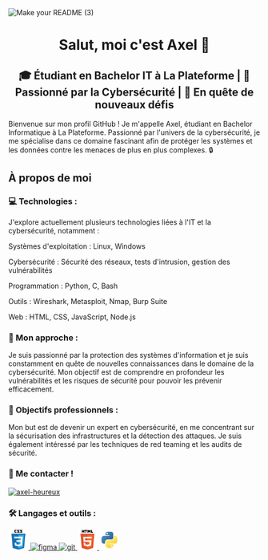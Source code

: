 <img width="1834" alt="Make your README (3)" src="https://github.com/user-attachments/assets/f56638b7-96b5-4e6d-b961-21b5e1124aeb">


<h1 align="center" > Salut, moi c'est Axel 👋</h1>
<h2 align="center">🎓 Étudiant en Bachelor IT à La Plateforme | 🔐 Passionné par la Cybersécurité | 🚀 En quête de nouveaux défis</h2>

<p>Bienvenue sur mon profil GitHub ! Je m'appelle Axel, étudiant en Bachelor Informatique à La Plateforme. Passionné par l'univers de la cybersécurité, je me spécialise dans ce domaine fascinant afin de protéger les systèmes et les données contre les menaces de plus en plus complexes. 🔒</p>

<h2>À propos de moi</h2>
<h3>💻 Technologies :</h3>
<p>J'explore actuellement plusieurs technologies liées à l'IT et la cybersécurité, notamment :</p>

<p>Systèmes d'exploitation : Linux, Windows</p>
<p>Cybersécurité : Sécurité des réseaux, tests d'intrusion, gestion des vulnérabilités</p>
<p>Programmation : Python, C, Bash</p>
<p>Outils : Wireshark, Metasploit, Nmap, Burp Suite</p>
<p>Web : HTML, CSS, JavaScript, Node.js</p>

<h3>🔐 Mon approche :</h3>
<p>Je suis passionné par la protection des systèmes d'information et je suis constamment en quête de nouvelles connaissances dans le domaine de la cybersécurité. Mon objectif est de comprendre en profondeur les vulnérabilités et les risques de sécurité pour pouvoir les prévenir efficacement.</p>

<h3>🎯 Objectifs professionnels :</h3>
<p>Mon but est de devenir un expert en cybersécurité, en me concentrant sur la sécurisation des infrastructures et la détection des attaques. Je suis également intéressé par les techniques de red teaming et les audits de sécurité.</p>

<h3 align="left">📩 Me contacter !</h3>
<p align="left">
<a href="https://linkedin.com/in/axel-heureux" target="blank"><img align="center" src="https://raw.githubusercontent.com/rahuldkjain/github-profile-readme-generator/master/src/images/icons/Social/linked-in-alt.svg" alt="axel-heureux" height="30" width="40" /></a>
</p>

<h3 align="left">🛠️ Langages et outils :</h3>
<p align="left"> <a href="https://www.w3schools.com/css/" target="_blank" rel="noreferrer"> <img src="https://raw.githubusercontent.com/devicons/devicon/master/icons/css3/css3-original-wordmark.svg" alt="css3" width="40" height="40"/> </a> <a href="https://www.figma.com/" target="_blank" rel="noreferrer"> <img src="https://www.vectorlogo.zone/logos/figma/figma-icon.svg" alt="figma" width="40" height="40"/> </a> <a href="https://git-scm.com/" target="_blank" rel="noreferrer"> <img src="https://www.vectorlogo.zone/logos/git-scm/git-scm-icon.svg" alt="git" width="40" height="40"/> </a> <a href="https://www.w3.org/html/" target="_blank" rel="noreferrer"> <img src="https://raw.githubusercontent.com/devicons/devicon/master/icons/html5/html5-original-wordmark.svg" alt="html5" width="40" height="40"/> </a> <a href="https://www.python.org" target="_blank" rel="noreferrer"> <img src="https://raw.githubusercontent.com/devicons/devicon/master/icons/python/python-original.svg" alt="python" width="40" height="40"/> </a> </p>

